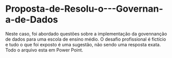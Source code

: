 # Proposta-de-Resolu-o---Governan-a-de-Dados
Neste caso, foi abordado questões sobre a implementação da govennanção de dados para uma escola de ensino médio. O desafio profissional é fictício e tudo o que foi exposto é uma sugestão, não sendo uma resposta exata. Todo o arquivo esta em Power Point.
